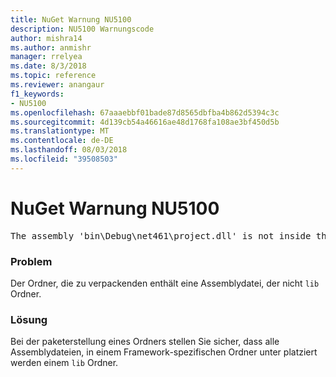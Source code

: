 ```yaml
---
title: NuGet Warnung NU5100
description: NU5100 Warnungscode
author: mishra14
ms.author: anmishr
manager: rrelyea
ms.date: 8/3/2018
ms.topic: reference
ms.reviewer: anangaur
f1_keywords:
- NU5100
ms.openlocfilehash: 67aaaebbf01bade87d8565dbfba4b862d5394c3c
ms.sourcegitcommit: 4d139cb54a46616ae48d1768fa108ae3bf450d5b
ms.translationtype: MT
ms.contentlocale: de-DE
ms.lasthandoff: 08/03/2018
ms.locfileid: "39508503"
---
```

# <a name="nuget-warning-nu5100"></a>NuGet Warnung NU5100
<pre>The assembly 'bin\Debug\net461\project.dll' is not inside the 'lib' folder and hence it won't be added as a reference when the package is installed into a project. Move it into the 'lib' folder if it needs to be referenced.</pre>

### <a name="issue"></a>Problem

Der Ordner, die zu verpackenden enthält eine Assemblydatei, der nicht `lib` Ordner.


### <a name="solution"></a>Lösung

Bei der paketerstellung eines Ordners stellen Sie sicher, dass alle Assemblydateien, in einem Framework-spezifischen Ordner unter platziert werden einem `lib` Ordner.

